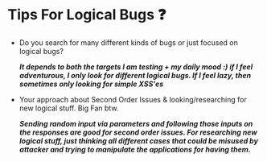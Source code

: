 # Tips For Logical Bugs ❓

- Do you search for many different kinds of bugs or just focused on logical bugs?
 
   ***It depends to both the targets I am testing + my daily mood :) if I feel adventurous, I only look for different logical bugs. If I feel lazy, then sometimes only looking for simple XSS'es***

- Your approach about Second Order Issues & looking/researching for new logical stuff. Big Fan btw.

    ***Sending random input via parameters and following those inputs on the responses are good for second order issues. For researching new logical stuff, just thinking all different cases that could be misused by attacker and trying to manipulate the applications for having them.***

